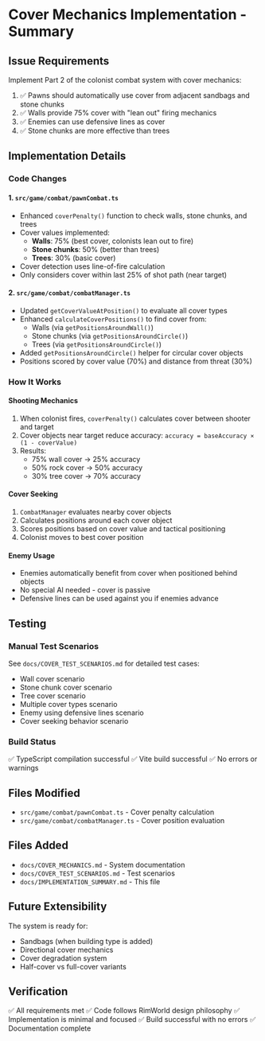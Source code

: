 # Cover Mechanics Implementation - Summary

## Issue Requirements
Implement Part 2 of the colonist combat system with cover mechanics:
1. ✅ Pawns should automatically use cover from adjacent sandbags and stone chunks
2. ✅ Walls provide 75% cover with "lean out" firing mechanics  
3. ✅ Enemies can use defensive lines as cover
4. ✅ Stone chunks are more effective than trees

## Implementation Details

### Code Changes

#### 1. `src/game/combat/pawnCombat.ts`
- Enhanced `coverPenalty()` function to check walls, stone chunks, and trees
- Cover values implemented:
  - **Walls**: 75% (best cover, colonists lean out to fire)
  - **Stone chunks**: 50% (better than trees)
  - **Trees**: 30% (basic cover)
- Cover detection uses line-of-fire calculation
- Only considers cover within last 25% of shot path (near target)

#### 2. `src/game/combat/combatManager.ts`
- Updated `getCoverValueAtPosition()` to evaluate all cover types
- Enhanced `calculateCoverPositions()` to find cover from:
  - Walls (via `getPositionsAroundWall()`)
  - Stone chunks (via `getPositionsAroundCircle()`)
  - Trees (via `getPositionsAroundCircle()`)
- Added `getPositionsAroundCircle()` helper for circular cover objects
- Positions scored by cover value (70%) and distance from threat (30%)

### How It Works

#### Shooting Mechanics
1. When colonist fires, `coverPenalty()` calculates cover between shooter and target
2. Cover objects near target reduce accuracy: `accuracy = baseAccuracy × (1 - coverValue)`
3. Results:
   - 75% wall cover → 25% accuracy
   - 50% rock cover → 50% accuracy
   - 30% tree cover → 70% accuracy

#### Cover Seeking
1. `CombatManager` evaluates nearby cover objects
2. Calculates positions around each cover object
3. Scores positions based on cover value and tactical positioning
4. Colonist moves to best cover position

#### Enemy Usage
- Enemies automatically benefit from cover when positioned behind objects
- No special AI needed - cover is passive
- Defensive lines can be used against you if enemies advance

## Testing

### Manual Test Scenarios
See `docs/COVER_TEST_SCENARIOS.md` for detailed test cases:
- Wall cover scenario
- Stone chunk cover scenario
- Tree cover scenario
- Multiple cover types scenario
- Enemy using defensive lines scenario
- Cover seeking behavior scenario

### Build Status
✅ TypeScript compilation successful
✅ Vite build successful
✅ No errors or warnings

## Files Modified
- `src/game/combat/pawnCombat.ts` - Cover penalty calculation
- `src/game/combat/combatManager.ts` - Cover position evaluation

## Files Added
- `docs/COVER_MECHANICS.md` - System documentation
- `docs/COVER_TEST_SCENARIOS.md` - Test scenarios
- `docs/IMPLEMENTATION_SUMMARY.md` - This file

## Future Extensibility
The system is ready for:
- Sandbags (when building type is added)
- Directional cover mechanics
- Cover degradation system
- Half-cover vs full-cover variants

## Verification
✅ All requirements met
✅ Code follows RimWorld design philosophy
✅ Implementation is minimal and focused
✅ Build successful with no errors
✅ Documentation complete
